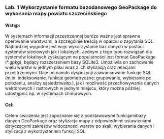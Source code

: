 ### Lab. 1 Wykorzystanie formatu bazodanowego GeoPackage do wykonania mapy powiatu szczecińskiego

#### Wstęp:
W  systemach  informacji  przestrzennej  bardzo  ważne  jest  sprawne  operowanie  warstwami, a szczególnie treścią w oparciu o zapytania SQL. 
Najbardziej wygodne jest więc wykorzystanie baz danych w postaci systemów sieciowych jak i lokalnych. 
Jednym z tego typu rozwiązań dla systemów lokalnych zyskującym na popularności jest format GeoPackage (*.gpkg), będący rozszerzeniem bazy SQLite3. 
Umożliwia on zachowanie wielu warstw w jednym pliku wraz z ich stylizacją oraz relacjami przestrzennymi. 
Daje on namdo dyspozycji zaawansowane funkcje SQL (m.in. indeksowanie, funkcje geometryczne:  grupowanie,  wybieranie  po  położeniu,  analizy  sąsiedztwaitp.),  jak  i  możliwość przechowywania  danych  wektorowych  i  rastrowych  w  jednym  miejscu,  który  można  później udostępnić np. w systemach chmurowych. 

#### Cel:

Celem ćwiczenia jest zapoznanie się z podstawowymi funkcjamibazy  danych  GeoPackage  oraz stylizacja mapy z odpowiednimi ustawieniami dotyczącymi zakresów widoczności warstw po skali, wybierania danych i stylizacji z wykorzystaniem funkcji SQL.



